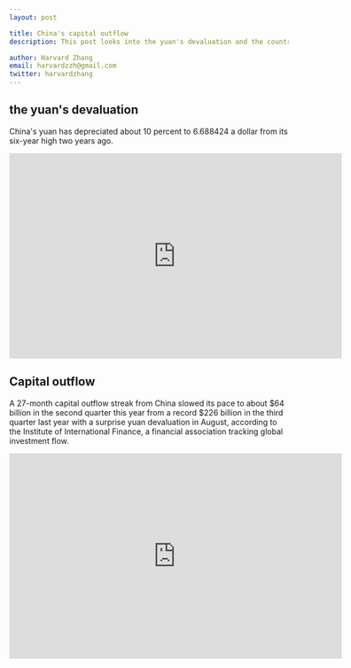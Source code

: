 ```yaml
---
layout: post

title: China's capital outflow
description: This post looks into the yuan's devaluation and the country's capital outflow. 

author: Harvard Zhang 
email: harvardzzh@gmail.com
twitter: harvardzhang
---
```


## the yuan's devaluation  

China's yuan has depreciated about 10 percent to 6.688424 a dollar from its six-year high two years ago.

<iframe width="600" height="371" seamless frameborder="0" scrolling="no" src="https://docs.google.com/spreadsheets/d/18iuyY_koB2dfi2jP1F2QB8NWQ22FqtjBHqOFYW4a5YQ/pubchart?oid=752173606&amp;format=interactive"></iframe>


## Capital outflow

A 27-month capital outflow streak from China slowed its pace to about $64 billion in the second quarter this year from a record $226 billion in the third quarter last year with a surprise yuan devaluation in August, according to the Institute of International Finance, a financial association tracking global investment flow.

<iframe width="600" height="371" seamless frameborder="0" scrolling="no" src="https://docs.google.com/spreadsheets/d/1-NuiKdzhwT7yGiarQ-BBCx0e3PJfauGfmAP8Z_NWRPc/pubchart?oid=666697376&amp;format=interactive"></iframe>

